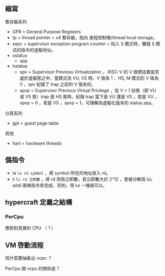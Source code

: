 ## 縮寫

暫存器系列
- GPR = General Purpose Registers
- tp = thread pointer = x4 暫存器，指向 進程控制塊/thread local storage。
- sepc = supervisor exception program counter = 陷入 S 模式時，觸發 S 模式的指令的虛擬地址。
- sstatus
    - spp
- hstatus
    - spv = Supervisor Previous Virtualization ， RISC-V 的 V 值標誌著是否處於虛擬態之中，當模式為 VU, VS 時，V 值為 1 ，HS, M 模式的 V 值為 0 ，spv 紀錄了 trap 之前的 V 值為何。
    - spvp = Supervisor Previous Virtual Privilege ，從 V = 1 狀態（即 VU 或 VS 態）trap 進 HS 態時，紀錄 trap 當下是 VU 還是 VS 。若是 VU ， spvp = 0 ，若是 VS ，spvp = 1。可理解為虛擬化版本的 status.spp。

分頁系列
- gpt = guest page table

其他
- hart = hardware threads

## 僞指令
- la
    `la rd symbol` ，將 symbol 所在的地址放入 rd。
- li
    `li rd 立即數` ，將 rd 改爲立即數，若立即數大於 2^12 ，會被分解爲 lui, addi 兩條指令來完成，否則，用 lui 一條就可以。

## hypercraft 定義之結構

### PerCpu
應對到真實的 CPU （？）

## VM 啓動流程

爲什麼要抽象出 vcpu ？

PerCpu 跟 vcpu 的關係是？
